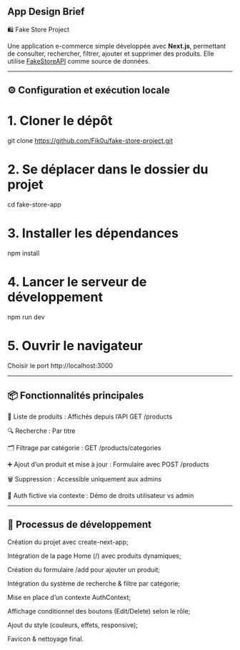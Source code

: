 ## App Design Brief 
🛍️ Fake Store Project

Une application e-commerce simple développée avec **Next.js**, permettant de consulter, rechercher, filtrer, ajouter et supprimer des produits. Elle utilise [FakeStoreAPI](https://fakestoreapi.com/) comme source de données.

___________________________________________

## ⚙️ Configuration et exécution locale

# 1. Cloner le dépôt
git clone https://github.com/Fik0u/fake-store-project.git

# 2. Se déplacer dans le dossier du projet
cd fake-store-app

# 3. Installer les dépendances
npm install

# 4. Lancer le serveur de développement
npm run dev

# 5. Ouvrir le navigateur
Choisir le port http://localhost:3000
__________________________________________

## 📦 Fonctionnalités principales

🛒 Liste de produits : Affichés depuis l’API GET /products

🔍 Recherche : Par titre 

🗂️ Filtrage par catégorie : GET /products/categories

➕ Ajout d’un produit et mise à jour : Formulaire avec POST /products

🗑️ Suppression	: Accessible uniquement aux admins

🔐 Auth fictive via contexte : Démo de droits utilisateur vs admin
____________________________________________

## 🚧 Processus de développement

Création du projet avec create-next-app;

Intégration de la page Home (/) avec produits dynamiques;

Création du formulaire /add pour ajouter un produit;

Intégration du système de recherche & filtre par catégorie;

Mise en place d’un contexte AuthContext;

Affichage conditionnel des boutons (Edit/Delete) selon le rôle;

Ajout du style (couleurs, effets, responsive);

Favicon & nettoyage final.
